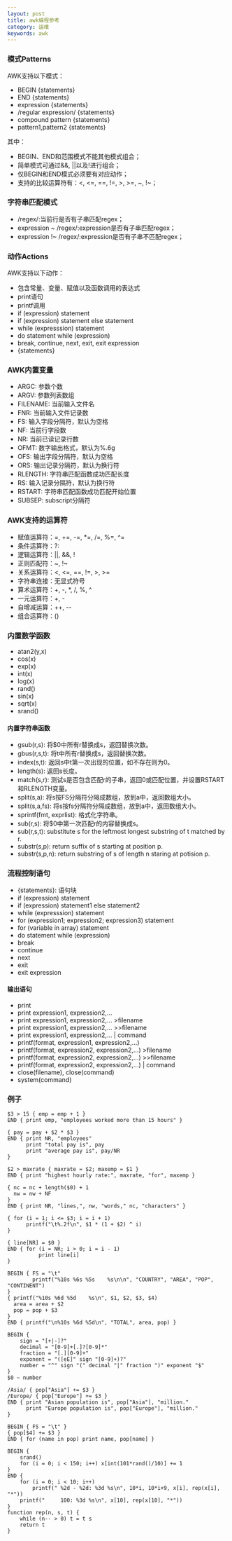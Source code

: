 ```yaml
---
layout: post
title: awk编程参考
category: 运维
keywords: awk
---
```


### 模式Patterns

AWK支持以下模式：

- BEGIN {statements}
- END {statements}
- expression {statements}
- /regular expression/ {statements}
- compound pattern {statements}
- pattern1,pattern2 {statements}

其中：

- BEGIN、END和范围模式不能其他模式组合；
- 简单模式可通过&&, \|\|以及!进行组合；
- 仅BEGIN和END模式必须要有对应动作；
- 支持的比较运算符有：<, <=, ==, !=, >, >=, ~, !~；

### 字符串匹配模式

- /regex/:当前行是否有子串匹配regex； 
- expression ~ /regex/:expression是否有子串匹配regex；
- expression !~ /regex/:expression是否有子串不匹配regex；

### 动作Actions

AWK支持以下动作：

- 包含常量、变量、赋值以及函数调用的表达式
- print语句
- printf调用
- if (expression) statement
- if (expression) statement else statement
- while (expresssion) statement
- do statement while (expression)
- break, continue, next, exit, exit expression
- {statements}

### AWK内置变量

- ARGC: 参数个数
- ARGV: 参数列表数组
- FILENAME: 当前输入文件名
- FNR: 当前输入文件记录数
- FS: 输入字段分隔符，默认为空格
- NF: 当前行字段数
- NR: 当前已读记录行数
- OFMT: 数字输出格式，默认为%.6g
- OFS: 输出字段分隔符，默认为空格
- ORS: 输出记录分隔符，默认为换行符
- RLENGTH: 字符串匹配函数成功匹配长度
- RS: 输入记录分隔符，默认为换行符
- RSTART: 字符串匹配函数成功匹配开始位置
- SUBSEP: subscript分隔符

### AWK支持的运算符

- 赋值运算符：=, +=, -=, \*=, /=, %=, ^=
- 条件运算符：?:
- 逻辑运算符：\|\|, &&, !
- 正则匹配符：~, !~
- 关系运算符：<, <=, ==, !=, >, >=
- 字符串连接：无显式符号
- 算术运算符：+, -, \*, /, %, ^
- 一元运算符：+, -
- 自增减运算：++, --
- 组合运算符：()

### 内置数学函数

- atan2(y,x)
- cos(x)
- exp(x)
- int(x)
- log(x)
- rand()
- sin(x)
- sqrt(x)
- srand()

#### 内置字符串函数

- gsub(r,s): 将$0中所有r替换成s，返回替换次数。
- gbus(r,s,t): 将t中所有r替换成s，返回替换次数。
- index(s,t): 返回s中t第一次出现的位置，如不存在则为0。
- length(s): 返回s长度。
- match(s,r): 测试s是否包含匹配r的子串，返回0或匹配位置，并设置RSTART和RLENGTH变量。
- split(s,a): 将s按FS分隔符分隔成数组，放到a中，返回数组大小。
- split(s,a,fs): 将s按fs分隔符分隔成数组，放到a中，返回数组大小。
- sprintf(fmt, exprlist): 格式化字符串。
- sub(r,s): 将$0中第一次匹配r的内容替换成s。
- sub(r,s,t): substitute s for the leftmost longest substring of t matched by r.
- substr(s,p): return suffix of s starting at position p.
- substr(s,p,n): return substring of s of length n staring at potision p.

### 流程控制语句

- {statements}: 语句块
- if (expression) statement
- if (expression) statement1 else statement2
- while (expresssion) statement
- for (expression1; expression2; expression3) statement
- for (variable in array) statement
- do statement while (expression)
- break
- continue
- next
- exit
- exit expression

#### 输出语句

- print
- print expression1, expression2,...
- print expression1, expression2,... \>filename
- print expression1, expression2,... \>\>filename
- print expression1, expression2,... \| command
- printf(format, expression1, expression2,...)
- printf(format, expression2, expression2,...) \>filename
- printf(format, expression2, expression2,...) \>\>filename
- printf(format, expression2, expression2,...) \| command
- close(filename), close(command)
- system(command)

### 例子

```
$3 > 15 { emp = emp + 1 }
END { print emp, "employees worked more than 15 hours" }

{ pay = pay + $2 * $3 }
END { print NR, "employees"
      print "total pay is", pay
      print "average pay is", pay/NR
}

$2 > maxrate { maxrate = $2; maxemp = $1 }
END { print "highest hourly rate:", maxrate, "for", maxemp }

{ nc = nc + length($0) + 1
  nw = nw + NF
}
END { print NR, "lines,", nw, "words," nc, "characters" }

{ for (i = 1; i <= $3; i = i + 1)
      printf("\t%.2f\n", $1 * (1 + $2) ^ i)
}

{ line[NR] = $0 }
END { for (i = NR; i > 0; i = i - 1)
          print line[i]
}

BEGIN { FS = "\t"
        printf("%10s %6s %5s    %s\n\n", "COUNTRY", "AREA", "POP", "CONTINENT")
}
{ printf("%10s %6d %5d    %s\n", $1, $2, $3, $4)
  area = area + $2
  pop = pop + $3
}
END { printf("\n%10s %6d %5d\n", "TOTAL", area, pop) }

BEGIN {
    sign = "[+|-]?"
    decimal = "[0-9]+[.]?[0-9]*"
    fraction = "[.][0-9]+"
    exponent = "([eE]" sign "[0-9]+)?"
    number = "^" sign "(" decimal "|" fraction ")" exponent "$"
}
$0 ~ number

/Asia/ { pop["Asia"] += $3 }
/Europe/ { pop["Europe"] += $3 }
END { print "Asian population is", pop["Asia"], "million."
      print "Europe population is", pop["Europe"], "million."
}

BEGIN { FS = "\t" }
{ pop[$4] += $3 }
END { for (name in pop) print name, pop[name] }

BEGIN {
    srand()
    for (i = 0; i < 150; i++) x[int(101*rand()/10)] += 1
}
END {
    for (i = 0; i < 10; i++)
        printf(" %2d - %2d: %3d %s\n", 10*i, 10*i+9, x[i], rep(x[i], "*"))
    printf("     100: %3d %s\n", x[10], rep(x[10], "*"))
}
function rep(n, s, t) {
    while (n-- > 0) t = t s
    return t
}
```
